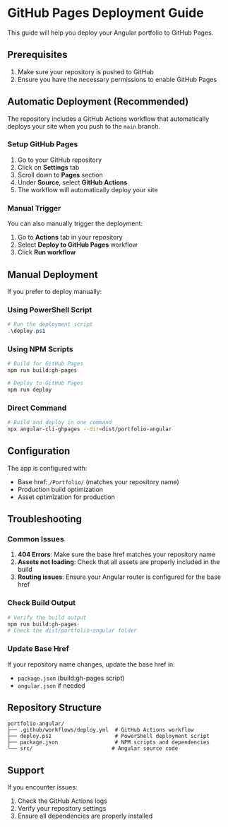 # GitHub Pages Deployment Guide

This guide will help you deploy your Angular portfolio to GitHub Pages.

## Prerequisites

1. Make sure your repository is pushed to GitHub
2. Ensure you have the necessary permissions to enable GitHub Pages

## Automatic Deployment (Recommended)

The repository includes a GitHub Actions workflow that automatically deploys your site when you push to the `main` branch.

### Setup GitHub Pages

1. Go to your GitHub repository
2. Click on **Settings** tab
3. Scroll down to **Pages** section
4. Under **Source**, select **GitHub Actions**
5. The workflow will automatically deploy your site

### Manual Trigger

You can also manually trigger the deployment:
1. Go to **Actions** tab in your repository
2. Select **Deploy to GitHub Pages** workflow
3. Click **Run workflow**

## Manual Deployment

If you prefer to deploy manually:

### Using PowerShell Script

```powershell
# Run the deployment script
.\deploy.ps1
```

### Using NPM Scripts

```bash
# Build for GitHub Pages
npm run build:gh-pages

# Deploy to GitHub Pages
npm run deploy
```

### Direct Command

```bash
# Build and deploy in one command
npx angular-cli-ghpages --dir=dist/portfolio-angular
```

## Configuration

The app is configured with:
- Base href: `/Portfolio/` (matches your repository name)
- Production build optimization
- Asset optimization for production

## Troubleshooting

### Common Issues

1. **404 Errors**: Make sure the base href matches your repository name
2. **Assets not loading**: Check that all assets are properly included in the build
3. **Routing issues**: Ensure your Angular router is configured for the base href

### Check Build Output

```bash
# Verify the build output
npm run build:gh-pages
# Check the dist/portfolio-angular folder
```

### Update Base Href

If your repository name changes, update the base href in:
- `package.json` (build:gh-pages script)
- `angular.json` if needed

## Repository Structure

```
portfolio-angular/
├── .github/workflows/deploy.yml  # GitHub Actions workflow
├── deploy.ps1                    # PowerShell deployment script
├── package.json                  # NPM scripts and dependencies
└── src/                         # Angular source code
```

## Support

If you encounter issues:
1. Check the GitHub Actions logs
2. Verify your repository settings
3. Ensure all dependencies are properly installed
